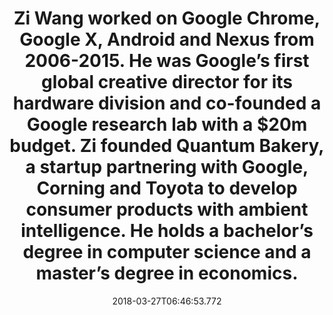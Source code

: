 ---
templateKey: advisor-member
name: Zi Wang
title: >-
    Zi Wang worked on Google Chrome, Google X, Android and Nexus from 2006-2015. He was Google’s first global creative director for its hardware division and co-founded a Google research lab with a $20m budget.
    Zi founded Quantum Bakery, a startup partnering with Google, Corning and Toyota to develop consumer products with ambient intelligence. He holds a bachelor’s degree in computer science and a master’s degree in economics.
desc:
  - text: >-
      Zi Wang worked on Google Chrome, Google X, Android and Nexus from 2006-2015. He was Google’s first global creative director for its hardware division and co-founded a Google research lab with a $20m budget.
  - text: >-
      Zi founded Quantum Bakery, a startup partnering with Google, Corning and Toyota to develop consumer products with ambient intelligence. He holds a bachelor’s degree in computer science and a master’s degree in economics.
linkedin: 'https://www.linkedin.com/in/ziwang0315/'
avatar: /images/team/ziwang.jpg 
date: 2018-03-27T06:46:53.772
---